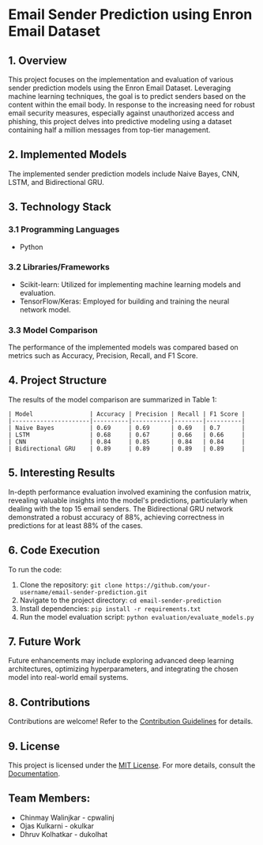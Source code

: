 # Email Sender Prediction using Enron Email Dataset

## 1. Overview

This project focuses on the implementation and evaluation of various sender prediction models using the Enron Email Dataset. Leveraging machine learning techniques, the goal is to predict senders based on the content within the email body. In response to the increasing need for robust email security measures, especially against unauthorized access and phishing, this project delves into predictive modeling using a dataset containing half a million messages from top-tier management.

## 2. Implemented Models

The implemented sender prediction models include Naive Bayes, CNN, LSTM, and Bidirectional GRU.

## 3. Technology Stack

### 3.1 Programming Languages
- Python

### 3.2 Libraries/Frameworks
- Scikit-learn: Utilized for implementing machine learning models and evaluation.
- TensorFlow/Keras: Employed for building and training the neural network model.

### 3.3 Model Comparison

The performance of the implemented models was compared based on metrics such as Accuracy, Precision, Recall, and F1 Score.

## 4. Project Structure

The results of the model comparison are summarized in Table 1:

```
| Model                | Accuracy | Precision | Recall | F1 Score |
|----------------------|----------|-----------|--------|----------|
| Naive Bayes          | 0.69     | 0.69      | 0.69   | 0.7      |
| LSTM                 | 0.68     | 0.67      | 0.66   | 0.66     |
| CNN                  | 0.84     | 0.85      | 0.84   | 0.84     |
| Bidirectional GRU    | 0.89     | 0.89      | 0.89   | 0.89     |
```

## 5. Interesting Results

In-depth performance evaluation involved examining the confusion matrix, revealing valuable insights into the model's predictions, particularly when dealing with the top 15 email senders. The Bidirectional GRU network demonstrated a robust accuracy of 88%, achieving correctness in predictions for at least 88% of the cases.

## 6. Code Execution

To run the code:

1. Clone the repository: `git clone https://github.com/your-username/email-sender-prediction.git`
2. Navigate to the project directory: `cd email-sender-prediction`
3. Install dependencies: `pip install -r requirements.txt`
4. Run the model evaluation script: `python evaluation/evaluate_models.py`

## 7. Future Work

Future enhancements may include exploring advanced deep learning architectures, optimizing hyperparameters, and integrating the chosen model into real-world email systems.

## 8. Contributions

Contributions are welcome! Refer to the [Contribution Guidelines](CONTRIBUTING.md) for details.

## 9. License

This project is licensed under the [MIT License](LICENSE). For more details, consult the [Documentation](docs/README.md).

## Team Members:
- Chinmay Walinjkar - cpwalinj
- Ojas Kulkarni - okulkar
- Dhruv Kolhatkar - dukolhat
